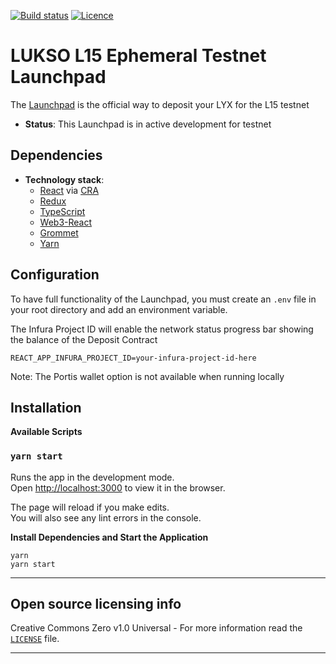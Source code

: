 [![Build status](https://img.shields.io/github/workflow/status/lukso-network/network-deposit-launchpad/ci)](https://github.com/lukso-network/network-deposit-launchpad/actions)
[![Licence](https://img.shields.io/github/license/lukso-network/network-deposit-launchpad.svg)](https://github.com/lukso-network/network-deposit-launchpad/blob/master/LICENSE)

# LUKSO L15 Ephemeral Testnet Launchpad

The [Launchpad](https://launchpad.l15.lukso.network/) is the official way to deposit your LYX for the L15 testnet

  - **Status**:  This Launchpad is in active development for testnet

## Dependencies

  - **Technology stack**: 
    - [React](https://reactjs.org/) via [CRA](https://reactjs.org/docs/create-a-new-react-app.html)
    - [Redux](https://redux.js.org/)
    - [TypeScript](https://www.typescriptlang.org/)
    - [Web3-React](https://github.com/NoahZinsmeister/web3-react)
    - [Grommet](https://v2.grommet.io/)
    - [Yarn](https://yarnpkg.com/)


## Configuration

To have full functionality of the Launchpad, you must create an `.env` file in your root directory and add an environment variable.


The Infura Project ID will enable the network status progress bar showing the balance of the Deposit Contract

```
REACT_APP_INFURA_PROJECT_ID=your-infura-project-id-here
```

Note: The Portis wallet option is not available when running locally

## Installation

**Available Scripts**
### `yarn start`

Runs the app in the development mode.<br />
Open [http://localhost:3000](http://localhost:3000) to view it in the browser.

The page will reload if you make edits.<br />
You will also see any lint errors in the console.

**Install Dependencies and Start the Application**
```
yarn
yarn start
```

----
## Open source licensing info
Creative Commons Zero v1.0 Universal - For more information read the [`LICENSE`](./LICENSE) file.

----
